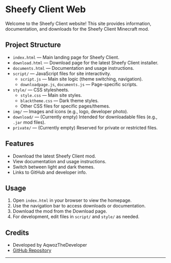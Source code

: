 # Sheefy Client Web

Welcome to the Sheefy Client website! This site provides information, documentation, and downloads for the Sheefy Client Minecraft mod.

## Project Structure

- `index.html` — Main landing page for Sheefy Client.
- `download.html` — Download page for the latest Sheefy Client installer.
- `documents.html` — Documentation and usage instructions.
- `script/` — JavaScript files for site interactivity.
  - `script.js` — Main site logic (theme switching, navigation).
  - `downloadpage.js`, `documents.js` — Page-specific scripts.
- `style/` — CSS stylesheets.
  - `style.css` — Main site styles.
  - `blacktheme.css` — Dark theme styles.
  - Other CSS files for specific pages/themes.
- `img/` — Images and icons (e.g., logo, developer photo).
- `download/` — (Currently empty) Intended for downloadable files (e.g., `.jar` mod files).
- `private/` — (Currently empty) Reserved for private or restricted files.

## Features
- Download the latest Sheefy Client mod.
- View documentation and usage instructions.
- Switch between light and dark themes.
- Links to GitHub and developer info.

## Usage
1. Open `index.html` in your browser to view the homepage.
2. Use the navigation bar to access downloads or documentation.
3. Download the mod from the Download page.
4. For development, edit files in `script/` and `style/` as needed.

## Credits
- Developed by AqwozTheDeveloper
- [GitHub Repository](https://github.com/AqwozTheDeveloper/SheefyClient)

---

